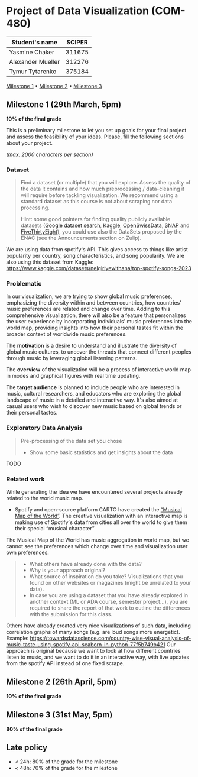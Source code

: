 # Project of Data Visualization (COM-480)

| Student's name | SCIPER |
| -------------- | ------ |
|Yasmine Chaker | 311675 |
| Alexander Mueller | 312276 |
| Tymur Tytarenko | 375184 |

[Milestone 1](#milestone-1) • [Milestone 2](#milestone-2) • [Milestone 3](#milestone-3)

## Milestone 1 (29th March, 5pm)

**10% of the final grade**

This is a preliminary milestone to let you set up goals for your final project and assess the feasibility of your ideas.
Please, fill the following sections about your project.

*(max. 2000 characters per section)*

### Dataset

> Find a dataset (or multiple) that you will explore. Assess the quality of the data it contains and how much preprocessing / data-cleaning it will require before tackling visualization. We recommend using a standard dataset as this course is not about scraping nor data processing.
>
> Hint: some good pointers for finding quality publicly available datasets ([Google dataset search](https://datasetsearch.research.google.com/), [Kaggle](https://www.kaggle.com/datasets), [OpenSwissData](https://opendata.swiss/en/), [SNAP](https://snap.stanford.edu/data/) and [FiveThirtyEight](https://data.fivethirtyeight.com/)), you could use also the DataSets proposed by the ENAC (see the Announcements section on Zulip).

We are using data from spotify's API. This gives access to things like artist popularity per country, song characteristics, and song popularity. 
We are also using this dataset from Kaggle: https://www.kaggle.com/datasets/nelgiriyewithana/top-spotify-songs-2023

### Problematic
In our visualization, we are trying to show global music preferences, emphasizing the diversity within and between countries, how countries' music preferences are related and change over time. Adding to this comprehensive visualization, there will also be a feature that personalizes the user experience by incorporating individuals' music preferences into the world map, providing insights into how their personal tastes fit within the broader context of worldwide music preferences.


The **motivation** is a desire to understand and illustrate the diversity of global music cultures, to uncover the threads that connect different peoples through music  by leveraging global listening patterns.

The **overview** of the visualization will be a process of interactive world map in modes and graphical figures with real time updating.

The **target audience** is planned to include people who are interested in music, cultural researchers, and educators who are exploring the global landscape of music in a detailed and interactive way. It's also aimed at casual users who wish to discover new music based on global trends or their personal tastes.

### Exploratory Data Analysis

> Pre-processing of the data set you chose
> - Show some basic statistics and get insights about the data

TODO
 
### Related work

While generating the idea we have encountered several projects already related to the world music map.

 - Spotify and open-source platform CARTO have created the [“Musical Map of the World”](https://spotifymaps.github.io/musicalcities/). The creative visualization with an interactive map is making use of Spotify´s data from cities all over the world to give them their special “musical character”

The Musical Map of the World has music aggregation in world map, but we cannot see the preferences which change over time and visualization user own preferences.



> - What others have already done with the data?
> - Why is your approach original?
> - What source of inspiration do you take? Visualizations that you found on other websites or magazines (might be unrelated to your data).
> - In case you are using a dataset that you have already explored in another context (ML or ADA course, semester project...), you are required to share the report of that work to outline the differences with the submission for this class.

Others have already created very nice visualizations of such data, including correlation graphs of many songs (e.g. are loud songs more energetic). 
Example: https://towardsdatascience.com/country-wise-visual-analysis-of-music-taste-using-spotify-api-seaborn-in-python-77f5b749b421
Our approach is original because we want to look at how different countries listen to music, and we want to do it in an interactive way, with live updates from the spotify API instead of one fixed scrape. 

## Milestone 2 (26th April, 5pm)

**10% of the final grade**


## Milestone 3 (31st May, 5pm)

**80% of the final grade**


## Late policy

- < 24h: 80% of the grade for the milestone
- < 48h: 70% of the grade for the milestone

